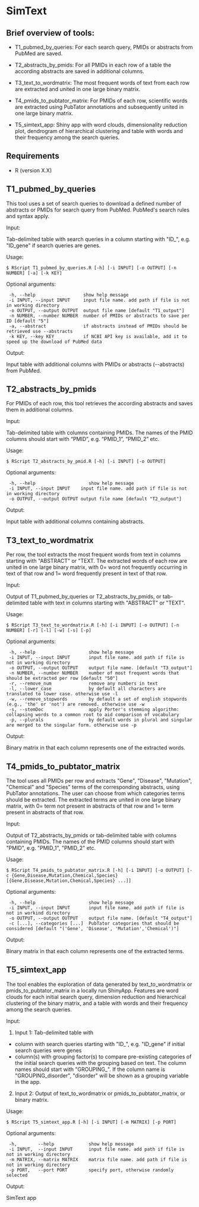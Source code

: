 # SimText

## Brief overview of tools:

 - T1_pubmed_by_queries: For each search query, PMIDs or abstracts from PubMed are saved.

 - T2_abstracts_by_pmids: For all PMIDs in each row of a table the according abstracts are saved in additional columns.

 - T3_text_to_wordmatrix: The most frequent words of text from each row are extracted and united in one large binary matrix. 
 
 - T4_pmids_to_pubtator_matrix: For PMIDs of each row, scientific words are extracted using PubTator annotations and subsequently united in one large binary matrix. 

 - T5_simtext_app: Shiny app with word clouds, dimensionality reduction plot, dendrogram of hierarchical clustering and table with words and their frequency among the search queries.

## Requirements

 - R (version X.X)

## T1_pubmed_by_queries

This tool uses a set of search queries to download a defined number of abstracts or PMIDs for search query from PubMed. PubMed's search rules and syntax apply.

Input:

Tab-delimited table with search queries in a column starting with "ID_", e.g. "ID_gene" if search queries are genes. 

Usage:
```
$ RScript T1_pubmed_by_queries.R [-h] [-i INPUT] [-o OUTPUT] [-n NUMBER] [-a] [-k KEY]
```

Optional arguments: 
```
 -h, --help                  show help message
 -i INPUT, --input INPUT     input file name. add path if file is not in working directory
 -o OUTPUT, --output OUTPUT  output file name [default "T1_output"]
 -n NUMBER, --number NUMBER  number of PMIDs or abstracts to save per ID [default "5"]
 -a, --abstract              if abstracts instead of PMIDs should be retrieved use --abstracts 
 -k KEY, --key KEY           if NCBI API key is available, add it to speed up the download of PubMed data
```

Output: 

Input table with additional columns with PMIDs or abstracts (--abstracts) from PubMed.

## T2_abstracts_by_pmids

For PMIDs of each row, this tool retrieves the according abstracts and saves them in additional columns.

Input:

Tab-delimited table with columns containing PMIDs. The names of the PMID columns should start with “PMID”, e.g. “PMID_1”, “PMID_2” etc.

Usage:
```
$ RScript T2_abstracts_by_pmid.R [-h] [-i INPUT] [-o OUTPUT]
```

Optional arguments: 
```
 -h, --help                    show help message
 -i INPUT, --input INPUT    input file name. add path if file is not in working directory
 -o OUTPUT, --output OUTPUT output file name [default "T2_output"]
```

Output: 

Input table with additional columns containing abstracts. 

## T3_text_to_wordmatrix

Per row, the tool extracts the most frequent words from text in columns starting with "ABSTRACT" or "TEXT. The extracted words of each row are united in one large binary matrix, with 0= word not frequently occurring in text of that row and 1= word frequently present in text of that row.

Input: 

Output of T1_pubmed_by_queries or T2_abstracts_by_pmids, or tab-delimited table with text in columns starting with "ABSTRACT" or "TEXT".

Usage:
```
$ RScript T3_text_to_wordmatrix.R [-h] [-i INPUT] [-o OUTPUT] [-n NUMBER] [-r] [-l] [-w] [-s] [-p]
```

Optional arguments: 
```
 -h, --help                    show help message
 -i INPUT, --input INPUT       input file name. add path if file is not in working directory
 -o OUTPUT, --output OUTPUT    output file name. [default "T3_output"]
 -n NUMBER, --number NUMBER    number of most frequent words that should be extracted per row [default "50"]
 -r, --remove_num              remove any numbers in text
 -l, --lower_case              by default all characters are translated to lower case. otherwise use -l
 -w, --remove_stopwords        by default a set of english stopwords (e.g., 'the' or 'not') are removed. otherwise use -w
 -s, --stemDoc                 apply Porter's stemming algorithm: collapsing words to a common root to aid comparison of vocabulary
 -p, --plurals                 by default words in plural and singular are merged to the singular form. otherwise use -p
```

Output: 

Binary matrix in that each column represents one of the extracted words.

## T4_pmids_to_pubtator_matrix

The tool uses all PMIDs per row and extracts "Gene", "Disease", "Mutation", "Chemical" and "Species" terms of the corresponding abstracts, using PubTator annotations. The user can choose from which categories terms should be extracted. The extracted terms are united in one large binary matrix, with 0= term not present in abstracts of that row and 1= term present in abstracts of that row.

Input: 

Output of T2_abstracts_by_pmids or tab-delimited table with columns containing PMIDs. The names of the PMID columns should start with "PMID", e.g. "PMID_1", "PMID_2" etc.

Usage:
```
$ RScript T4_pmids_to_pubtator_matrix.R [-h] [-i INPUT] [-o OUTPUT] [-c {Gene,Disease,Mutation,Chemical,Species} [{Gene,Disease,Mutation,Chemical,Species} ...]]
```
 
Optional arguments:
```
 -h, --help                    show help message
 -i INPUT, --input INPUT       input file name. add path if file is not in workind directory
 -o OUTPUT, --output OUTPUT    output file name. [default "T4_output"]
 -c [...], --categories [...]  PubTator categories that should be considered [default "('Gene', 'Disease', 'Mutation','Chemical')"]
```

Output: 

Binary matrix in that each column represents one of the extracted terms.

## T5_simtext_app

The tool enables the exploration of data generated by text_to_wordmatrix or pmids_to_pubtator_matrix in a locally run ShinyApp. Features are word clouds for each initial search query, dimension reduction and hierarchical clustering of the binary matrix, and a table with words and their frequency among the search queries. 

Input:

1)	Input 1: 
Tab-delimited table with 
- column with search queries starting with "ID_", e.g. "ID_gene" if initial search queries were genes 
- column(s) with grouping factor(s) to compare pre-existing categories of the initial search queries with the grouping based on text. The column names should start with "GROUPING_". If the column name is "GROUPING_disorder", "disorder" will be shown as a grouping variable in the app.
2)	Input 2: 
Output of text_to_wordmatrix or pmids_to_pubtator_matrix, or binary matrix.

Usage:
```
$ RScript T5_simtext_app.R [-h] [-i INPUT] [-m MATRIX] [-p PORT] 
```

Optional arguments:
```
 -h,        --help             show help message
 -i INPUT,  --input INPUT      input file name. add path if file is not in working directory
 -m MATRIX, --matrix MATRIX    matrix file name. add path if file is not in working directory
 -p PORT,   --port PORT        specify port, otherwise randomly selected
```

Output: 

SimText app
